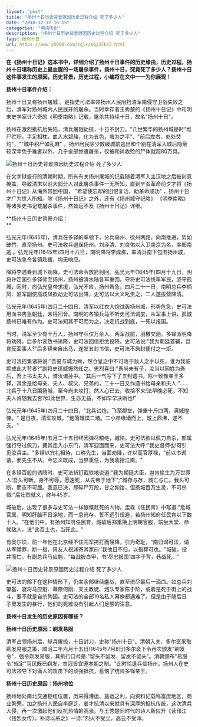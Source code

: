 ```yaml
---
layout: "post"
title: "扬州十日历史背景原因历史过程介绍 死了多少人"
date: "2018-12-17 16:15"
categories: "明清历史"
description: "扬州十日历史背景原因历史过程介绍 死了多少人"
tags: 扬州十日
url: https://www.y5000.com/zgls/mq/37643.html
---
```






**在《扬州十日记》这本书中，详细介绍了扬州十日事件的历史缘由，历史过程，扬州十日堪称历史上最血腥的一场屠杀事件，扬州十日，究竟死了多少人？扬州十日这件事发生的原因，历史背景，历史过程，小编将在文中一一为你展现！**

 **扬州十日事件介绍：**

扬州十日又称扬州屠城
。是指史可法率领扬州人民阻挡清军南侵守卫战失败之后，清军对扬州城内人民展开的屠杀。当时幸存者王秀楚的《扬州十日记》中和明末史学家计六奇的《明季南略》记载，屠杀共持续十日，故名"扬州十日"。

扬州在激烈抵抗后失陷，清兵屠戮劫掠，十日不封刀。"几世繁华的扬州城是时"堆尸贮积，手足相枕，血入水碧赭，化为五色，塘为之平"、"前后左右，处处焚灼"，""城中积尸如乱麻"
。扬州居民除少数破城前逃出和个别在清军入城后隐蔽较深幸免于难者以外，几乎全部惨遭屠杀，仅被和尚收殓的尸体就超80万具。

![扬州十日历史背景原因历史过程介绍
死了多少人](https://img.y5000.com/uploads/allimg/181121/2cf105d9c0553f1c66316968fa5d9501.jpg)

在文字狱盛行的清朝时期，所有有关扬州屠城的记载随着清军入主汉地之后被刻意掩盖，导致清末以前大部分人对此屠杀事件一无所知。直到辛亥革命前夕才将《扬州十日记》从海外带回中国，
"希望使忘却的旧恨复活，助革命成功" ，扬州十日才广为世人所知。除《扬州十日记》之外，还有《扬州城守纪略》 《明季南略》
等诸多史书记载屠杀事件，然皆远不及《扬州十日记》详细。

 **扬州十日历史背景介绍：  
**

弘光元年(1645年)，清兵在多铎的率领下，分兵亳州、徐州两路，向南推进，势如破竹，直至扬州。史可法收兵退保扬州。刘泽清、刘良佑以入卫南京为名，率部南逃
。弘光元年(1645年)四月十八日，南明降将李成栋，率清兵南下包围扬州城，史可法急令各镇赴援，均无响应。

降将李遇春到城下劝降，史可法命令放箭射回。弘光元年(1645年)四月十九日，明将许定国引多铎师至扬州，扬州被清水陆各军重围。守将史可法统率军民，坚守孤城，同时，向弘光皇帝求援，弘光不应，扬州告急，四月二十一日，南明总兵李栖凤、监军副使高歧凤欲劫史可法出降，史可法以大义叱责之，二人遂拔营降清。

弘光元年(1645年)四月二十四日，清军以红衣大炮试轰扬州城，形势危急，史可法用血书告急朝廷，未得回音。南明的各镇兵马不听史可法调度，从军事上讲，孤城扬州已难有作为。史可法知其不可而为之，决定抗战到底，一死以报国。

当时，清军至少有十万人，扬州守兵仅万余人。两军战前，羽檄交驰。多铎派明降将劝降，后多尔衮致书诱降，史可法回信拒绝投降。史可法说:"我为朝廷首辅，岂肯反面事人?"后多铎亲自出马，连发五封书信，史可法不启封便付之一炬。

史可法招集诸将说:"吾誓与城为殉，然仓皇之中不可落于敌人之手以死，谁为我临期成此大节者?"副将史德威慨然任之。忠烈喜曰:"吾尚未有子，汝当以同姓为吾后，吾上书太夫人，谱汝诸孙中。"其后一气写下了五封遗书，除一致豫亲王多铎，其余是给母亲、夫人、叔父、兄弟的，二十一日又作遗书给母亲和夫人:"……北兵于十八日围扬城，至今尚未攻打，然人心已去，收拾不来!法早晚必死，不知夫人肯随我去否?如此世界，生亦无益，不如早早决断也!"

弘光元年(1645年)四月二十四日，"北兵试炮，飞至郡堂，弹重十斤四两，满城惶悚。" 是日夜，清军攻城，"炮落雉堞二堵。二小卒缘墙而上，城上鼎沸，遂不支。"

弘光元年(1645年)五月二十五日终因弹尽粮绝，城陷。史可法欲以佩刀自杀，部属强行夺过佩刀，拥其走入小东门，清军迎面而来，史可法大呼:"我史督师也!可引见汝兵主。"多铎以宾礼相待，口称先生，当面劝降，许以高官厚禄，"前以书谒请，而先生不从。今忠义既成，当畀重任，为我收拾江南。"

在多铎百般的诱降时，史可法斩钉截铁地说道:"我为朝廷大臣，岂肯偷生为万世罪人!吾头可断，身不可辱，愿速死，从先帝于地下";"城存与存，城亡与亡。我头可断，而态不可屈。我意已决，即碎尸万段，甘之如饴，但扬城百万生灵，不可杀戮!"后壮烈就义，终年45岁。

城破后，出现了很多与史可法一样慷慨赴死的人物。孟森《任民育》中写道:"危城官属，明知肝脑不日涂地，而一息尚存，誓不远引规避，若扬州知府任民育以下数十人。"在他们中，有扬州知府任民育，城破后郑重换上明朝官服，端坐大堂、恭候敌人，说"此吾土也，当死此。"

有吴尔埙，前一年他在北京经不住闯军拷打而屈降，引为奇耻，"南归谒可法，请从军赎罪，断一指，畀友人祝渊寄其家曰:'我他日不归，以指葬可也。"城破，投井而亡。有副总兵马应魁，"每战披白甲，书'尽忠报国'四字于背，巷战死。"

![扬州十日历史背景原因历史过程介绍
死了多少人](https://img.y5000.com/uploads/allimg/181121/d63650d66c2cfd48032957875ef9510a.jpg)

史可法的部下在这种情形下，仍率余部继续鏖战，直至流尽最后一滴血。如总兵刘肇基、骁将马应魁、幕僚何刚、天主教徒、炮队专家陈于阶，或着是死于街上的战斗，要不就是自杀殉国。史可法的全部19名私人幕僚都遇难了。但是由于随后日子里发生的暴行，他们的死难没有引起人们足够的注意。

 **扬州十日发生的历史原因有哪些？**

 **扬州十日历史原因：剃发易服**

清军占领扬州后，纵兵屠掠，十日封刀，史称"扬州十日"。清朝入关，多尔衮采取剃发易服之策，顺治二年六月十五日(1645年7月8日)多尔衮下令再次颁发"剃发令"，强令剃发易服，其执行口号是:"留头不留发，留发不留头"。清朝颁布"易服令"规定"官民既已剃发，衣冠皆宜遵本朝之制。"此时恰逢兵临扬州，扬州人在史可法领导下对满人的攻击下的顽强抵抗，惹恼了统帅多铎亲王。

 **扬州十日历史原因：扬州地位**

扬州地处南北交通枢纽位置，历来得漕运、盐运之利，向资料记载称富庶地区，商业繁荣。加之扬州人民自李庭芝、姜才抗清以来就具有深厚的抵抗传统，这次清兵入侵，再一次激起他们反抗热情的高涨。与王秀楚同时代的诗人靳应升《读邗江〈钱烈女传〉，补诗以吊之》一诗:"烈火不受尘，高云不受滓。
